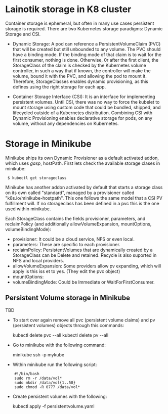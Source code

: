 # Lainotik storage in K8 cluster

Container storage is ephemeral, but often in many use cases persistent storage is required. There are two Kubernetes storage paradigms: Dynamic Storage and CSI.

* Dynamic Storage: A pod can reference a PersistentVolumeClaim (PVC) that will be created but still unbounded to any volume. The PVC should have a binding mode. If the binding mode of that claim is to wait for the first consumer, nothing is done. Otherwise, 0r after the first client, the StorageClass of the claim is checked by the Kubernetes volume controller, in such a way that if known, the controller will make the volume, bound it with the PVC, and allowing the pod to mount it. Therefore, StorageClasses enables dynamic provisioning, as this defines using the right storage for each app.

* Container Storage Interface (CSI): It is an interface for implementing persistent volumes. Until CSI, there was no way to force the kubelet to mount storage using custom code that could be bundled, shipped, and lifecycled outside of a Kubernetes distribution. Combining CSI with Dynamic Provisioning enables declarative storage for pods, on any volume, without any dependencies on Kubernetes.

# Storage in Minikube
Minikube ships its own Dynamic Provisioner as a default activated addon, which uses *gasp*, hostPath. First lets check the available storage clases in minikube:

     $ kubectl get storageclass

Minikube has another addon activated by default that starts a storage class on its own called "standard", managed by a provisioner called "k8s.io/minikube-hostpath". This one follows the same model that a CSI PV fulfillment will. If no storageclass has been defined in a pvc this is the one used within minikube.

Each StorageClass contains the fields provisioner, parameters, and reclaimPolicy (and additionally allowVolumeExpansion, mountOptions, volumeBindingMode):

* provisioner: It could be a cloud service, NFS or even local.
* parameters: These are specific to each provisioner.
* reclaimPolicy: PersistentVolumes that are dynamically created by a StorageClass can be Delete and retained. Recycle is also suported in NFS and local providers.
* allowVolumeExpansion: Some providers allow pv expanding, which will apply is this iss et to yes. (They edit the pvc object)
* mountOptions: 
* volumeBindingMode: Could be Immediate or WaitForFirstConsumer.

## Persistent Volume storage in Minikube
TBD

* To start over again remove all pvc (persistent volume claims) and pv (persistent volumes) objects through this commands:

    kubectl delete pvc --all
    kubectl delete pv --all

* Go to minikube with the following command:

    minikube ssh -p mykube

* Within minikube run the following script:

```shell
    #!/bin/bash
    sudo rm -r /data/vol*
    sudo mkdir /data/vol{1..50}
    sudo chmod -R 0777 /data/vol*
```

* Create persistent volumes with the following:

    kubectl apply -f persistentvolume.yaml


